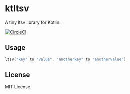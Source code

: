 
# ktltsv

A tiny ltsv library for Kotlin.

[![CircleCI](https://circleci.com/gh/knjname/ktltsv.svg?style=svg)](https://circleci.com/gh/knjname/ktltsv)

## Usage

```kotlin
ltsv("key" to "value", "anotherkey" to "anothervalue")
```

## License

MIT License.
